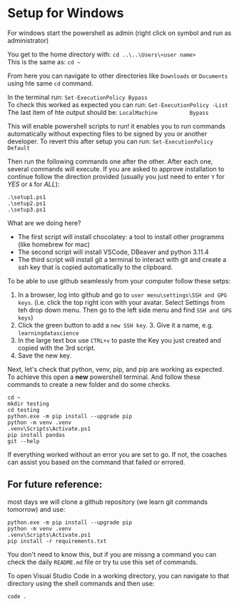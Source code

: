 # Setup for Windows

For windows start the powershell as admin (right click on symbol and run as administrator)

You get to the home directory with: `cd ..\..\Users\<user name>`\
This is the same as: `cd ~`

From here you can navigate to other directories like `Downloads` or `Documents` using hte same `cd` command. 


In the terminal run: 
```Set-ExecutionPolicy Bypass``` \
To check this worked as expected you can run:
```Get-ExecutionPolicy -List```\
The last item of hte output should be: ```LocalMachine          Bypass```

This will enable powershell scripts to run! it enables you to run commands automatically without expecting files to be signed by you or another developer. To revert this after setup you can run: `Set-ExecutionPolicy Default`

Then run the following commands one after the other. After each one, several commands will execute. If you are asked to approve installation to continue follow the direction provided (usually you just need to enter `Y` for _YES_ or `A` for _ALL_): 
```
.\setup1.ps1 
.\setup2.ps1
.\setup3.ps1
```
What are we doing here?
- The first script will install chocolatey: a tool to install other programms (like homebrew for mac)
- The second script will install VSCode, DBeaver and python 3.11.4
- The third script will install git a terminal to interact with git and create a ssh key that is copied automatically to the clipboard.

To be able to use github seamlessly from your computer follow these setps:
1. In a browser, log into github and go to `user menu\settings\SSH and GPG keys`. (i.e. click the top right icon with your avatar. Select Settings from teh drop down menu. Then go to the left side menu and find `SSH and GPG keys`)
2. Click the green button to add a `new SSH key`. 3. Give it a name, e.g. `learningdatascience`
4. In the large text box use `CTRL+v` to paste the Key you just created and copied with the 3rd script. 
5. Save the new key.

Next, let's check that python, venv, pip, and pip are working as expected. To achieve this open a **new** powershell terminal. And follow these commands to create a new folder and do some checks.

```
cd ~
mkdir testing
cd testing
python.exe -m pip install --upgrade pip
python -m venv .venv
.venv\Scripts\Activate.ps1
pip install pandas
git --help
```
If everything worked without an error you are set to go. If not, the coaches can assist you based on the command that failed or errored.

## For future reference: 

most days we will clone a github repository (we learn git commands tomorrow) and use:
```
python.exe -m pip install --upgrade pip
python -m venv .venv
.venv\Scripts\Activate.ps1
pip install -r requirements.txt
```

You don't need to know this, but if you are missng a command you can check the daily `README.md` file or try tu use this set of commands.

To open Visual Studio Code in a working directory, you can navigate to that directory using the shell commands and then use:

```code .```
